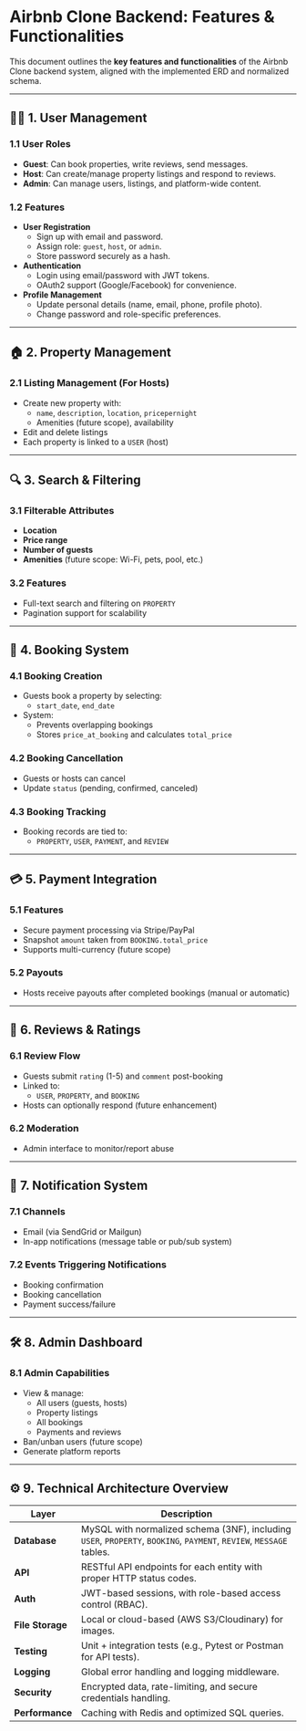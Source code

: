 # Airbnb Clone Backend: Features & Functionalities

This document outlines the **key features and functionalities** of the Airbnb Clone backend system, aligned with the implemented ERD and normalized schema.

---

## 🧑‍💼 1. User Management

### 1.1 User Roles
- **Guest**: Can book properties, write reviews, send messages.
- **Host**: Can create/manage property listings and respond to reviews.
- **Admin**: Can manage users, listings, and platform-wide content.

### 1.2 Features
- **User Registration**
  - Sign up with email and password.
  - Assign role: `guest`, `host`, or `admin`.
  - Store password securely as a hash.
- **Authentication**
  - Login using email/password with JWT tokens.
  - OAuth2 support (Google/Facebook) for convenience.
- **Profile Management**
  - Update personal details (name, email, phone, profile photo).
  - Change password and role-specific preferences.

---

## 🏠 2. Property Management

### 2.1 Listing Management (For Hosts)
- Create new property with:
  - `name`, `description`, `location`, `pricepernight`
  - Amenities (future scope), availability
- Edit and delete listings
- Each property is linked to a `USER` (host)

---

## 🔍 3. Search & Filtering

### 3.1 Filterable Attributes
- **Location**
- **Price range**
- **Number of guests**
- **Amenities** (future scope: Wi-Fi, pets, pool, etc.)

### 3.2 Features
- Full-text search and filtering on `PROPERTY`
- Pagination support for scalability

---

## 📅 4. Booking System

### 4.1 Booking Creation
- Guests book a property by selecting:
  - `start_date`, `end_date`
- System:
  - Prevents overlapping bookings
  - Stores `price_at_booking` and calculates `total_price`

### 4.2 Booking Cancellation
- Guests or hosts can cancel
- Update `status` (pending, confirmed, canceled)

### 4.3 Booking Tracking
- Booking records are tied to:
  - `PROPERTY`, `USER`, `PAYMENT`, and `REVIEW`

---

## 💳 5. Payment Integration

### 5.1 Features
- Secure payment processing via Stripe/PayPal
- Snapshot `amount` taken from `BOOKING.total_price`
- Supports multi-currency (future scope)

### 5.2 Payouts
- Hosts receive payouts after completed bookings (manual or automatic)

---

## 🌟 6. Reviews & Ratings

### 6.1 Review Flow
- Guests submit `rating` (1-5) and `comment` post-booking
- Linked to:
  - `USER`, `PROPERTY`, and `BOOKING`
- Hosts can optionally respond (future enhancement)

### 6.2 Moderation
- Admin interface to monitor/report abuse

---

## 🔔 7. Notification System

### 7.1 Channels
- Email (via SendGrid or Mailgun)
- In-app notifications (message table or pub/sub system)

### 7.2 Events Triggering Notifications
- Booking confirmation
- Booking cancellation
- Payment success/failure

---

## 🛠️ 8. Admin Dashboard

### 8.1 Admin Capabilities
- View & manage:
  - All users (guests, hosts)
  - Property listings
  - All bookings
  - Payments and reviews
- Ban/unban users (future scope)
- Generate platform reports

---

## ⚙️ 9. Technical Architecture Overview

| Layer         | Description |
|---------------|-------------|
| **Database**  | MySQL with normalized schema (3NF), including `USER`, `PROPERTY`, `BOOKING`, `PAYMENT`, `REVIEW`, `MESSAGE` tables. |
| **API**       | RESTful API endpoints for each entity with proper HTTP status codes. |
| **Auth**      | JWT-based sessions, with role-based access control (RBAC). |
| **File Storage** | Local or cloud-based (AWS S3/Cloudinary) for images. |
| **Testing**   | Unit + integration tests (e.g., Pytest or Postman for API tests). |
| **Logging**   | Global error handling and logging middleware. |
| **Security**  | Encrypted data, rate-limiting, and secure credentials handling. |
| **Performance** | Caching with Redis and optimized SQL queries. |

